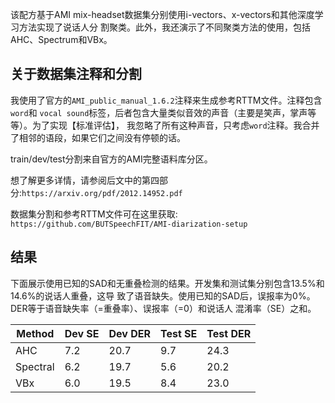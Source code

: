 该配方基于AMI mix-headset数据集分别使用i-vectors、x-vectors和其他深度学习方法实现了说话人分
割聚类。此外，我还演示了不同聚类方法的使用，包括AHC、Spectrum和VBx。

## 关于数据集注释和分割

我使用了官方的`AMI_public_manual_1.6.2`注释来生成参考RTTM文件。注释包含`word`和
`vocal sound`标签，后者包含大量类似音效的声音（主要是笑声，掌声等等）。为了实现【标准评估】，
我忽略了所有这种声音，只考虑`word`注释。我合并了相邻的语段，如果它们之间没有停顿的话。

train/dev/test分割来自官方的AMI完整语料库分区。

想了解更多详情，请参阅后文中的第四部分:`https://arxiv.org/pdf/2012.14952.pdf`

数据集分割和参考RTTM文件可在这里获取:
`https://github.com/BUTSpeechFIT/AMI-diarization-setup`

## 结果

下面展示使用已知的SAD和无重叠检测的结果。开发集和测试集分别包含13.5%和14.6%的说话人重叠，这导
致了语音缺失。使用已知的SAD后，误报率为0%。DER等于语音缺失率（=重叠率）、误报率（=0）和说话人
混淆率（SE）之和。

| Method   | Dev SE | Dev DER | Test SE | Test DER |
|----------|--------|---------|---------|----------|
| AHC      | 7.2    | 20.7    | 9.7     | 24.3     |
| Spectral | 6.2    | 19.7    | 5.6     | 20.2     |
| VBx      | 6.0    | 19.5    | 8.4     | 23.0     |
